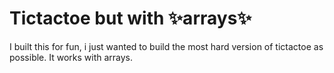 # Tictactoe but with ✨arrays✨
I built this for fun, i just wanted to build the most hard version of tictactoe as possible. It works with arrays.
